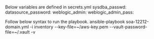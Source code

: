 Below variables are defined in secrets.yml
	sysdba_passwd:
	datasource_password: 
	weblogic_admin:
	weblogic_admin_pass: 

Follow below syntax to run the playbook. 
	ansible-playbook soa-12212-domain.yml -i inventory --key-file=~/aws-key.pem --vault-password-file=~/.vault -v

